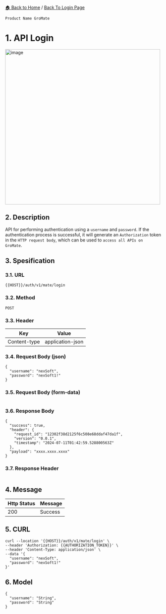 [🏠 Back to Home](https://github.com/denitiawan/gropanel-document/blob/main/api-doc/README.md) / [Back To Login Page](https://github.com/denitiawan/gropanel-document/blob/main/api-doc/login/login-page.md)
```
Product Name GroMate
```

# 1. API Login
<img src="https://github.com/user-attachments/assets/96d88944-216c-4f36-b9d0-ec9f4d0aaae2" alt="image" width="500">

## 2. Description
API for performing authentication using a `username` and `password`. If the authentication process is successful, it will generate an `Authorization` token in the `HTTP request body`, which can be used to `access all APIs on GroMate`. 

## 3. Spesification
### 3.1. URL
```
{{HOST}}/auth/v1/mate/login
```
### 3.2. Method
```
POST
```
### 3.3. Header
|Key|Value|
|--|--|
|Content-type|application-json|

### 3.4. Request Body (json)
```
{
  "username": "nexSoft",
  "password": "nexSoft1!"
}
```
### 3.5. Request Body (form-data)
```
```
### 3.6. Response Body
```
{
  "success": true,
  "header": {
    "request_id": "12302f38d2125f6c508e68ddaf47da1f",
    "version": "0.0.1",
    "timestamp": "2024-07-11T01:42:59.528800563Z"
  },
  "payload": "xxxx.xxxx.xxxx"
}
```
### 3.7. Response Header
```
```

## 4. Message
|Http Status|Message|
|--|--|
|200|Success|

## 5. CURL
```
curl --location '{{HOST}}/auth/v1/mate/login' \
--header 'Authorization: {{AUTHORIZATION_TOKEN}}' \
--header 'Content-Type: application/json' \
--data '{
  "username": "nexSoft",
  "password": "nexSoft1!"
}'
```

## 6. Model
```
{
  "username": "String",
  "password": "String"
}
```
